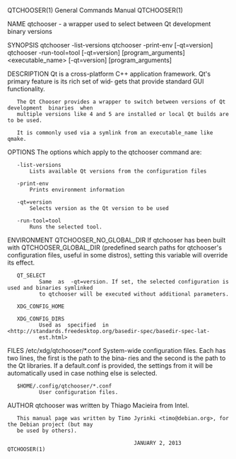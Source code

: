 QTCHOOSER(1)                            General Commands Manual                           QTCHOOSER(1)

NAME
       qtchooser - a wrapper used to select between Qt development binary versions

SYNOPSIS
       qtchooser -list-versions
       qtchooser -print-env [-qt=version]
       qtchooser -run-tool=tool [-qt=version] [program_arguments]
       <executable_name> [-qt=version] [program_arguments]

DESCRIPTION
       Qt  is a cross-platform C++ application framework. Qt's primary feature is its rich set of wid‐
       gets that provide standard GUI functionality.

       The Qt Chooser provides a wrapper to switch between versions of Qt  development  binaries  when
       multiple versions like 4 and 5 are installed or local Qt builds are to be used.

       It is commonly used via a symlink from an executable_name like qmake.

OPTIONS
       The options which apply to the qtchooser command are:

       -list-versions
           Lists available Qt versions from the configuration files

       -print-env
           Prints environment information

       -qt=version
           Selects version as the Qt version to be used

       -run-tool=tool
           Runs the selected tool.

ENVIRONMENT
       QTCHOOSER_NO_GLOBAL_DIR
              If  qtchooser  has  been  built  with  QTCHOOSER_GLOBAL_DIR (predefined search paths for
              qtchooser's configuration files, useful in some distros),  setting  this  variable  will
              override its effect.

       QT_SELECT
              Same  as  -qt=version. If set, the selected configuration is used and binaries symlinked
              to qtchooser will be executed without additional parameters.

       XDG_CONFIG_HOME

       XDG_CONFIG_DIRS
              Used as  specified  in  <http://standards.freedesktop.org/basedir-spec/basedir-spec-lat‐
              est.html>

FILES
       /etc/xdg/qtchooser/*.conf
              System-wide  configuration files. Each has two lines, the first is the path to the bina‐
              ries and the second is the path to the Qt libraries. If a default.conf is provided,  the
              settings from it will be automatically used in case nothing else is selected.

       $HOME/.config/qtchooser/*.conf
              User configuration files.

AUTHOR
       qtchooser was written by Thiago Macieira from Intel.

       This manual page was written by Timo Jyrinki <timo@debian.org>, for the Debian project (but may
       be used by others).

                                            JANUARY 2, 2013                               QTCHOOSER(1)
